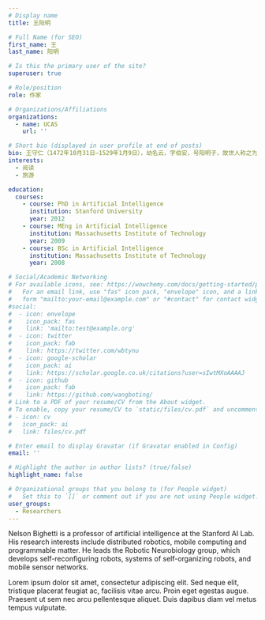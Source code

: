 ```yaml
---
# Display name
title: 王阳明

# Full Name (for SEO)
first_name: 王
last_name: 阳明

# Is this the primary user of the site?
superuser: true

# Role/position
role: 作家

# Organizations/Affiliations
organizations:
  - name: UCAS
    url: ''

# Short bio (displayed in user profile at end of posts)
bio: 王守仁（1472年10月31日—1529年1月9日），幼名云，字伯安，号阳明子，故世人称之为王阳明，浙江绍兴府余姚县（今浙江省宁波余姚市）人，明代中期乃至中国历史上重要和影响深远的思想家、哲学家[1]、书法家、文学家、政治家、军事家、重臣、教育家、儒生、阳明学者、心理学家，也是汉字文化圈中最重要的儒家学者之一，其哲学思想对中国和东亚走势和哲学影响深远，改变了明朝往后的发展，间接刺激商品经济发展，对300多年后日本的明治维新奠定思想基础，因此在儒家之中占有极其重要的地位。官至南京兵部尚书、都察院左都御史，因平定宸濠之乱等军功而封爵新建伯，隆庆时追赠侯爵。谥文成。他是陆王心学之集大成者，不但精通儒、释、道三教，而且能统军征战。因他曾在贵阳修文阳明洞天居住，自号“阳明子”，故被学者称为“阳明先生”，后世一般称王阳明，其学说世称“阳明学”，在中国、日本、朝鲜半岛都有重要而深远的影响。
interests:
  - 阅读
  - 旅游

education:
  courses:
    - course: PhD in Artificial Intelligence
      institution: Stanford University
      year: 2012
    - course: MEng in Artificial Intelligence
      institution: Massachusetts Institute of Technology
      year: 2009
    - course: BSc in Artificial Intelligence
      institution: Massachusetts Institute of Technology
      year: 2008

# Social/Academic Networking
# For available icons, see: https://wowchemy.com/docs/getting-started/page-builder/#icons
#   For an email link, use "fas" icon pack, "envelope" icon, and a link in the
#   form "mailto:your-email@example.com" or "#contact" for contact widget.
#social:
#  - icon: envelope
#    icon_pack: fas
#    link: 'mailto:test@example.org'
#  - icon: twitter
#    icon_pack: fab
#    link: https://twitter.com/wbtynu
#  - icon: google-scholar
#    icon_pack: ai
#    link: https://scholar.google.co.uk/citations?user=sIwtMXoAAAAJ
#  - icon: github
#    icon_pack: fab
#    link: https://github.com/wangboting/
# Link to a PDF of your resume/CV from the About widget.
# To enable, copy your resume/CV to `static/files/cv.pdf` and uncomment the lines below.
# - icon: cv
#   icon_pack: ai
#   link: files/cv.pdf

# Enter email to display Gravatar (if Gravatar enabled in Config)
email: ''

# Highlight the author in author lists? (true/false)
highlight_name: false

# Organizational groups that you belong to (for People widget)
#   Set this to `[]` or comment out if you are not using People widget.
user_groups:
  - Researchers
---
```


Nelson Bighetti is a professor of artificial intelligence at the Stanford AI Lab. His research interests include distributed robotics, mobile computing and programmable matter. He leads the Robotic Neurobiology group, which develops self-reconfiguring robots, systems of self-organizing robots, and mobile sensor networks.

Lorem ipsum dolor sit amet, consectetur adipiscing elit. Sed neque elit, tristique placerat feugiat ac, facilisis vitae arcu. Proin eget egestas augue. Praesent ut sem nec arcu pellentesque aliquet. Duis dapibus diam vel metus tempus vulputate.
